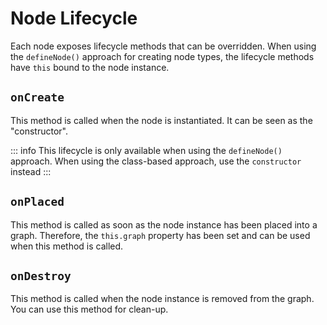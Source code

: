 # Node Lifecycle

Each node exposes lifecycle methods that can be overridden.
When using the `defineNode()` approach for creating node types, the lifecycle methods have `this` bound to the node instance.

## `onCreate`

This method is called when the node is instantiated.
It can be seen as the "constructor".

::: info
This lifecycle is only available when using the `defineNode()` approach.
When using the class-based approach, use the `constructor` instead
:::

## `onPlaced`

This method is called as soon as the node instance has been placed into a graph.
Therefore, the `this.graph` property has been set and can be used when this method is called.

## `onDestroy`

This method is called when the node instance is removed from the graph.
You can use this method for clean-up.
